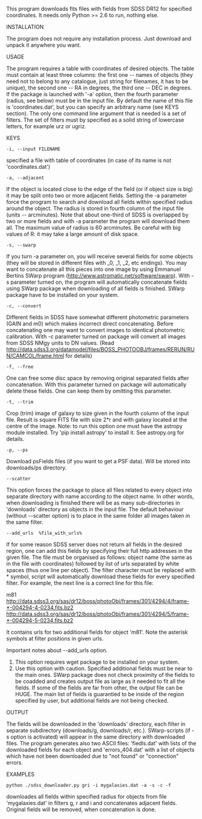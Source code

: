 This program downloads fits files with fields from SDSS DR12 for specified coordinates.
It needs only Python >= 2.6 to run, nothing else.


INSTALLATION

The program does not require any installation process. Just download and unpack
it anywhere you want.


USAGE

The program requires a table with coordinates of desired objects. The table must
contain at least three columns: the first one -- names of objects (they need not to belong to
any catalogue, just string for filenames, it has to be unique), the second one -- RA
in degrees, the third one -- DEC in degrees. If the package is launched with '-a' option, then
the fourth parameter (radius, see below) must be in the input file. By default the name of this file is
'coordinates.dat', but you can specify an arbitrary name (see KEYS section).
    The only one command line argument that is needed is a set of filters. The set of
filters must by specified as a solid string of lowercase letters, for example urz or ugriz.


KEYS

    -i, --input FILENAME
specified a file with table of coordinates (in case of its name is not 'coordinates.dat')

    -a, --adjacent            
If the object is located close to the edge of the field (or if object size is big) it may
be split onto two or more adjacent fields. Setting the -a parameter force the program to
search and download all fields within specified radius around the object. The radius is
stored in fourth column of the input file (units -- arcminutes). 
Note that about one-third of SDSS is overlapped by two or more fields and with -a parameter
the program will download them all. The maximum value of radius is 60 arcminutes.
Be careful with big values of R: it may take a large amount of disk space.

    -s, --swarp
If you turn -a parameter on, you will receive several fields for some objects (they
will be stored in different files with _0, _1, _2, etc endings). You may want to concatenate
all this pieces into one image by using Emmanuel Bertins SWarp program 
(http://www.astromatic.net/software/swarp). With -s parameter turned on, the program 
will automatically concatenate fields using SWarp package when downloading of all fields is finished.
SWarp package have to be installed on your system.

    -c, --convert
Different fields in SDSS have somewhat different photometric parameters (GAIN and m0) which makes
incorrect direct concatenating. Before concatenating one may want to convert images to identical
photometric calibration. With -c parameter turned on package will convert all images from SDSS NMgy
units to DN values. (Read http://data.sdss3.org/datamodel/files/BOSS_PHOTOOBJ/frames/RERUN/RUN/CAMCOL/frame.html
for details)

    -f, --free
One can free some disc space by removing original separated fields after concatenation. With this
parameter turned on package will automatically delete these fields. One can keep them by
omitting this parameter.

    -t, --trim
Crop (trim) image of galaxy to size given in the fourth column of the input file. Result is square FITS
file with size 2*r and with galaxy located at the centre of the image.
Note: to run this option one must have the astropy module installed. Try 'pip install astropy' to install it.
See astropy.org for details.

    -p, --ps
Download psFields files (if you want to get a PSF data). Will be stored into downloads/ps directory.

    --scatter
This option forces the package to place all files related to every object into separate
directory with name according to the object name. In other words, when downloading is finished
there will be as many sub-directories in 'downloads' directory as objects in the input file.
The default behaviour (without --scatter option) is to place in the same folder all images
taken in the same filter.

    --add_urls  %file_with_urls%
If for some reason SDSS server does not return all fields in the desired region, one can
add this fields by specifying their full http addresses in the given file. The file must be
organised as follows: object name (the same as in the file with coordinates) followed by
list of urls separated by white spaces (thus one line per object). The filter character
must be replaced with * symbol, script will automatically download these fields for every
specified filter. For example, the next line is a correct line for this file:

m81  http://data.sdss3.org/sas/dr12/boss/photoObj/frames/301/4294/4/frame-*-004294-4-0234.fits.bz2 http://data.sdss3.org/sas/dr12/boss/photoObj/frames/301/4294/5/frame-*-004294-5-0234.fits.bz2

It contains urls for two additional fields for object 'm81'. Note the asterisk
symbols at filter positions in given urls. 

Important notes about --add_urls option.
1) This option requires wget package to be installed on your system.
2) Use this option with caution. Specified additional fields must be near to the main ones.
SWarp package does not check proximity of the fields to be coadded and creates output
file as large as it needed to fit all the fields. If some of the fields are far from other,
the output file can be HUGE. The main list of fields is guarantied to be inside of the
region specified by user, but additional fields are not being checked.

OUTPUT

The fields will be downloaded in the 'downloads' directory, each filter in separate subdirectory
(downloads/g, downloads/r, etc.). SWarp-scripts (if -s option is activated) will appear
in the same directory with downloaded files.
   The program generates also two ASCII files: 'fiedls.dat' with lists of the downloaded fields
for each object and 'errors_404.dat' with a list of objects which have not been downloaded
due to "not found" or "connection" errors.


EXAMPLES

    python ./sdss_downloader.py gri -i mygalaxies.dat -a -s -c -f

downloades all fields within specified radius for objects from file 'mygalaxies.dat'
in filters g, r and i and concatenates adjacent fields. Original fields will
be removed, when concatenation is done.
